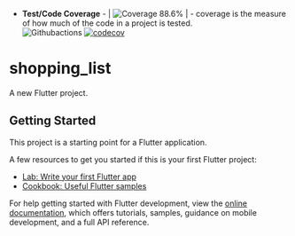 + **Test/Code Coverage** -  | ![Coverage 88.6%](https://img.shields.io/endpoint?url=https://raw.githubusercontent.com/cicirello/jacoco-badge-generator/main/tests/80.json) | - coverage is the measure of how much of the code in a project is tested.  
![Githubactions](https://api.travis-ci.org/pixl8/sticker.svg?branch=stable)
[![codecov](https://codecov.io/gh/shopping-list-sdp/Shopping-List/branch/master/graph/badge.svg?token=T2M0HQKFSC)](https://codecov.io/gh/shopping-list-sdp/Shopping-List)
# shopping_list

A new Flutter project.

## Getting Started

This project is a starting point for a Flutter application.

A few resources to get you started if this is your first Flutter project:

- [Lab: Write your first Flutter app](https://docs.flutter.dev/get-started/codelab)
- [Cookbook: Useful Flutter samples](https://docs.flutter.dev/cookbook)

For help getting started with Flutter development, view the
[online documentation](https://docs.flutter.dev/), which offers tutorials,
samples, guidance on mobile development, and a full API reference.
